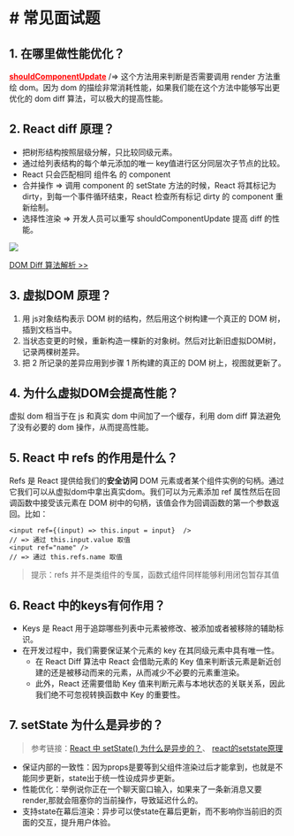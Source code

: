 # # 常见面试题

## 1. 在哪里做性能优化？

<b style="color:red;"><ins>shouldComponentUpdate</ins></b> /=> 这个方法用来判断是否需要调用 render 方法重绘 dom。因为 dom 的描绘非常消耗性能，如果我们能在这个方法中能够写出更优化的 dom diff 算法，可以极大的提高性能。

## 2. React diff 原理？

- 把树形结构按照层级分解，只比较同级元素。
- 通过给列表结构的每个单元添加的唯一 key值进行区分同层次子节点的比较。
- React 只会匹配相同 组件名 的 component 
- 合并操作 => 调用 component 的 setState 方法的时候，React 将其标记为 dirty，到每一个事件循环结束，React 检查所有标记 dirty 的 component 重新绘制。
- 选择性渲染 => 开发人员可以重写 shouldComponentUpdate 提高 diff 的性能。

![](./IMGS/diff.png)

[DOM Diff 算法解析 >>](https://blog.csdn.net/one_girl/article/details/81086289)

## 3. 虚拟DOM 原理？

1. 用 js对象结构表示 DOM 树的结构，然后用这个树构建一个真正的 DOM 树，插到文档当中。
2. 当状态变更的时候，重新构造一棵新的对象树。然后对比新旧虚拟DOM树，记录两棵树差异。
3. 把 2 所记录的差异应用到步骤 1 所构建的真正的 DOM 树上，视图就更新了。

## 4. 为什么虚拟DOM会提高性能？

虚拟 dom 相当于在 js 和真实 dom 中间加了一个缓存，利用 dom diff 算法避免了没有必要的 dom 操作，从而提高性能。

## 5. React 中 refs 的作用是什么？

Refs 是 React 提供给我们的**安全访问** DOM 元素或者某个组件实例的句柄。通过它我们可以从虚拟dom中拿出真实dom。我们可以为元素添加 ref 属性然后在回调函数中接受该元素在 DOM 树中的句柄，该值会作为回调函数的第一个参数返回。比如：

```react
<input ref={(input) => this.input = input}  />
// => 通过 this.input.value 取值
<input ref="name" />
// => 通过 this.refs.name 取值
```

> 提示：refs 并不是类组件的专属，函数式组件同样能够利用闭包暂存其值

## 6. React 中的keys有何作用？

- Keys 是 React 用于追踪哪些列表中元素被修改、被添加或者被移除的辅助标识。
- 在开发过程中，我们需要保证某个元素的 key 在其同级元素中具有唯一性。
  - 在 React Diff 算法中 React 会借助元素的 Key 值来判断该元素是新近创建的还是被移动而来的元素，从而减少不必要的元素重渲染。
  - 此外，React 还需要借助 Key 值来判断元素与本地状态的关联关系，因此我们绝不可忽视转换函数中 Key 的重要性。

## 7. setState 为什么是异步的？

>  参考链接：[React 中 setState() 为什么是异步的？](https://segmentfault.com/a/1190000013040438)、 [react的setstate原理](https://www.jianshu.com/p/89a04c132270)

- 保证内部的一致性：因为props是要等到父组件渲染过后才能拿到，也就是不能同步更新，state出于统一性设成异步更新。
- 性能优化：举例说你正在一个聊天窗口输入，如果来了一条新消息又要render,那就会阻塞你的当前操作，导致延迟什么的。
- 支持state在幕后渲染：异步可以使state在幕后更新，而不影响你当前旧的页面的交互，提升用户体验。





